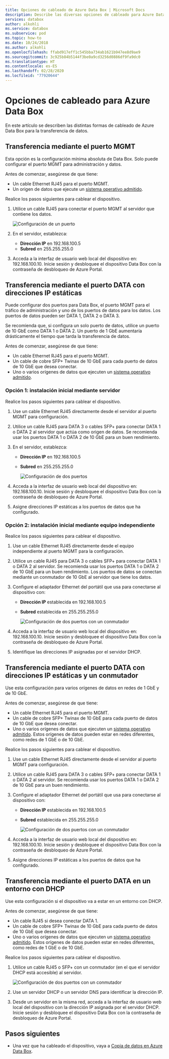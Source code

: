 ```yaml
---
title: Opciones de cableado de Azure Data Box | Microsoft Docs
description: Describe las diversas opciones de cableado para Azure Data Box.
services: databox
author: alkohli
ms.service: databox
ms.subservice: pod
ms.topic: how-to
ms.date: 10/24/2018
ms.author: alkohli
ms.openlocfilehash: ffabd917eff1c545bba734ab1621b947ee8d9ae9
ms.sourcegitcommit: 3c925b84b5144f3be0a9cd3256d0886df9fa9dc0
ms.translationtype: HT
ms.contentlocale: es-ES
ms.lasthandoff: 02/28/2020
ms.locfileid: "77920644"
---
```

# <a name="cabling-options-for-your-azure-data-box"></a>Opciones de cableado para Azure Data Box

En este artículo se describen las distintas formas de cableado de Azure Data Box para la transferencia de datos.

## <a name="transfer-via-mgmt-port"></a>Transferencia mediante el puerto MGMT

Esta opción es la configuración mínima absoluta de Data Box. Solo puede configurar el puerto MGMT para administración y datos.

Antes de comenzar, asegúrese de que tiene:

- Un cable Ethernet RJ45 para el puerto MGMT.
- Un origen de datos que ejecute un [sistema operativo admitido](data-box-system-requirements.md#supported-operating-systems-for-clients).

Realice los pasos siguientes para cablear el dispositivo.

1. Utilice un cable RJ45 para conectar el puerto MGMT al servidor que contiene los datos.

    ![Configuración de un puerto](media/data-box-cable-options/cabling-mgmt-only.png)

2. En el servidor, establezca:

    - **Dirección IP** en 192.168.100.5
    - **Subred** en 255.255.255.0

3. Acceda a la interfaz de usuario web local del dispositivo en: 192.168.100.10. Inicie sesión y desbloquee el dispositivo Data Box con la contraseña de desbloqueo de Azure Portal.


## <a name="transfer-via-data-port-with-static-ips"></a>Transferencia mediante el puerto DATA con direcciones IP estáticas

Puede configurar dos puertos para Data Box, el puerto MGMT para el tráfico de administración y uno de los puertos de datos para los datos. Los puertos de datos pueden ser DATA 1, DATA 2 o DATA 3.

Se recomienda que, si configura un solo puerto de datos, utilice un puerto de 10 GbE como DATA 1 o DATA 2. Un puerto de 1 GbE aumentaría drásticamente el tiempo que tarda la transferencia de datos.

Antes de comenzar, asegúrese de que tiene:

- Un cable Ethernet RJ45 para el puerto MGMT.
- Un cable de cobre SFP+ Twinax de 10 GbE para cada puerto de datos de 10 GbE que desea conectar.
- Uno o varios orígenes de datos que ejecuten un [sistema operativo admitido](data-box-system-requirements.md#supported-operating-systems-for-clients).

### <a name="option-1---initial-setup-via-server"></a>Opción 1: instalación inicial mediante servidor

Realice los pasos siguientes para cablear el dispositivo.

1. Use un cable Ethernet RJ45 directamente desde el servidor al puerto MGMT para configuración.
2. Utilice un cable RJ45 para DATA 3 o cables SFP+ para conectar DATA 1 o DATA 2 al servidor que actúa como origen de datos. Se recomienda usar los puertos DATA 1 o DATA 2 de 10 GbE para un buen rendimiento.
3. En el servidor, establezca:

   - **Dirección IP** en 192.168.100.5
   - **Subred** en 255.255.255.0

     ![Configuración de dos puertos](media/data-box-cable-options/cabling-2-port-setup.png)

3. Acceda a la interfaz de usuario web local del dispositivo en: 192.168.100.10. Inicie sesión y desbloquee el dispositivo Data Box con la contraseña de desbloqueo de Azure Portal.
4. Asigne direcciones IP estáticas a los puertos de datos que ha configurado.

### <a name="option-2---initial-setup-via-separate-computer"></a>Opción 2: instalación inicial mediante equipo independiente

Realice los pasos siguientes para cablear el dispositivo.

1. Use un cable Ethernet RJ45 directamente desde el equipo independiente al puerto MGMT para la configuración.
2. Utilice un cable RJ45 para DATA 3 o cables SFP+ para conectar DATA 1 o DATA 2 al servidor. Se recomienda usar los puertos DATA 1 o DATA 2 de 10 GbE para un buen rendimiento. Los puertos de datos se conectan mediante un conmutador de 10 GbE al servidor que tiene los datos.
3. Configure el adaptador Ethernet del portátil que usa para conectarse al dispositivo con:

   - **Dirección IP** establecida en 192.168.100.5
   - **Subred** establecida en 255.255.255.0

     ![Configuración de dos puertos con un conmutador](media/data-box-cable-options/cabling-with-static-ip.png)

3. Acceda a la interfaz de usuario web local del dispositivo en: 192.168.100.10. Inicie sesión y desbloquee el dispositivo Data Box con la contraseña de desbloqueo de Azure Portal.
4. Identifique las direcciones IP asignadas por el servidor DHCP.

## <a name="transfer-via-data-port-with-static-ips-using-a-switch"></a>Transferencia mediante el puerto DATA con direcciones IP estáticas y un conmutador 

Use esta configuración para varios orígenes de datos en redes de 1 GbE y de 10 GbE.

Antes de comenzar, asegúrese de que tiene:

- Un cable Ethernet RJ45 para el puerto MGMT.
- Un cable de cobre SFP+ Twinax de 10 GbE para cada puerto de datos de 10 GbE que desea conectar.
- Uno o varios orígenes de datos que ejecuten un [sistema operativo admitido](data-box-system-requirements.md#supported-operating-systems-for-clients). Estos orígenes de datos pueden estar en redes diferentes, como redes de 1 GbE o de 10 GbE.

Realice los pasos siguientes para cablear el dispositivo.

1. Use un cable Ethernet RJ45 directamente desde el servidor al puerto MGMT para configuración.
2. Utilice un cable RJ45 para DATA 3 o cables SFP+ para conectar DATA 1 o DATA 2 al servidor. Se recomienda usar los puertos DATA 1 o DATA 2 de 10 GbE para un buen rendimiento.
3. Configure el adaptador Ethernet del portátil que usa para conectarse al dispositivo con:

   - **Dirección IP** establecida en 192.168.100.5
   - **Subred** establecida en 255.255.255.0

     ![Configuración de dos puertos con un conmutador](media/data-box-cable-options/cabling-with-switch-static-ip.png)

3. Acceda a la interfaz de usuario web local del dispositivo en: 192.168.100.10. Inicie sesión y desbloquee el dispositivo Data Box con la contraseña de desbloqueo de Azure Portal.
4. Asigne direcciones IP estáticas a los puertos de datos que ha configurado.


## <a name="transfer-via-data-port-in-a-dhcp-environment"></a>Transferencia mediante el puerto DATA en un entorno con DHCP

Use esta configuración si el dispositivo va a estar en un entorno con DHCP.

Antes de comenzar, asegúrese de que tiene:

- Un cable RJ45 si desea conectar DATA 1.
- Un cable de cobre SFP+ Twinax de 10 GbE para cada puerto de datos de 10 GbE que desea conectar.
- Uno o varios orígenes de datos que ejecuten un [sistema operativo admitido](data-box-system-requirements.md#supported-operating-systems-for-clients). Estos orígenes de datos pueden estar en redes diferentes, como redes de 1 GbE o de 10 GbE.

Realice los pasos siguientes para cablear el dispositivo.

1. Utilice un cable RJ45 o SFP+ con un conmutador (en el que el servidor DHCP está accesible) al servidor.

    ![Configuración de dos puertos con un conmutador](media/data-box-cable-options/cabling-dhcp-data-only.png)
2. Use un servidor DHCP o un servidor DNS para identificar la dirección IP.
3. Desde un servidor en la misma red, acceda a la interfaz de usuario web local del dispositivo con la dirección IP asignada por el servidor DHCP. Inicie sesión y desbloquee el dispositivo Data Box con la contraseña de desbloqueo de Azure Portal.

## <a name="next-steps"></a>Pasos siguientes

- Una vez que ha cableado el dispositivo, vaya a [Copia de datos en Azure Data Box](data-box-deploy-copy-data.md).
